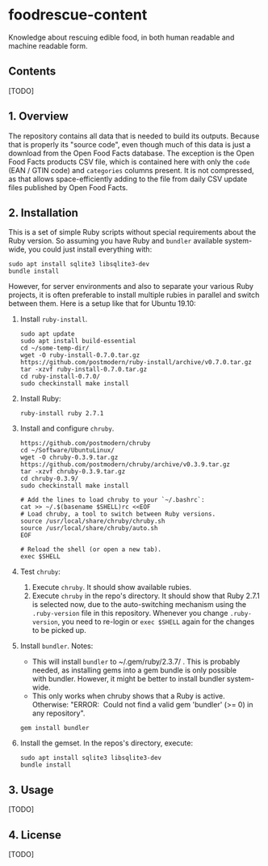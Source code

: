 # foodrescue-content

Knowledge about rescuing edible food, in both human readable and machine readable form.


## Contents

[TODO]


## 1. Overview

The repository contains all data that is needed to build its outputs. Because that is properly its "source code", even though much of this data is just a download from the Open Food Facts database. The exception is the Open Food Facts products CSV file, which is contained here with only the `code` (EAN / GTIN code) and `categories` columns present. It is not compressed, as that allows space-efficiently adding to the file from daily CSV update files published by Open Food Facts.


## 2. Installation

This is a set of simple Ruby scripts without special requirements about the Ruby version. So assuming you have Ruby and `bundler` available system-wide, you could just install everything with:

```
sudo apt install sqlite3 libsqlite3-dev
bundle install
```

However, for server environments and also to separate your various Ruby projects, it is often preferable to install multiple rubies in parallel and switch between them. Here is a setup like that for Ubuntu 19.10:

1. Install `ruby-install`.

    ```
    sudo apt update
    sudo apt install build-essential
    cd ~/some-temp-dir/
    wget -O ruby-install-0.7.0.tar.gz https://github.com/postmodern/ruby-install/archive/v0.7.0.tar.gz
    tar -xzvf ruby-install-0.7.0.tar.gz
    cd ruby-install-0.7.0/
    sudo checkinstall make install
    ```

2. Install Ruby:

    ```
    ruby-install ruby 2.7.1
    ```

3. Install and configure `chruby`.

    ```
    https://github.com/postmodern/chruby
    cd ~/Software/UbuntuLinux/
    wget -O chruby-0.3.9.tar.gz https://github.com/postmodern/chruby/archive/v0.3.9.tar.gz
    tar -xzvf chruby-0.3.9.tar.gz
    cd chruby-0.3.9/
    sudo checkinstall make install

    # Add the lines to load chruby to your `~/.bashrc`:
    cat >> ~/.$(basename $SHELL)rc <<EOF 
    # Load chruby, a tool to switch between Ruby versions. 
    source /usr/local/share/chruby/chruby.sh 
    source /usr/local/share/chruby/auto.sh 
    EOF
    
    # Reload the shell (or open a new tab).
    exec $SHELL
    ```

4. Test `chruby`:

    1. Execute `chruby`. It should show available rubies.
    2. Execute `chruby` in the repo's directory. It should show that Ruby 2.7.1 is selected now, due to the auto-switching mechanism using the `.ruby-version` file in this repository. Whenever you change `.ruby-version`, you need to re-login or `exec $SHELL` again for the changes to be picked up.

5. Install `bundler`. Notes:

    * This will install `bundler` to ~/.gem/ruby/2.3.7/ . This is probably needed, as installing gems into a gem bundle is only possible with bundler. However, it might be better to install bundler system-wide.
    * This only works when chruby shows that a Ruby is active. Otherwise: "ERROR:  Could not find a valid gem 'bundler' (>= 0) in any repository".

    ```
    gem install bundler
    ```

6. Install the gemset. In the repos's directory, execute:

    ```
    sudo apt install sqlite3 libsqlite3-dev
    bundle install
    ```


## 3. Usage

[TODO]


## 4. License

[TODO]
